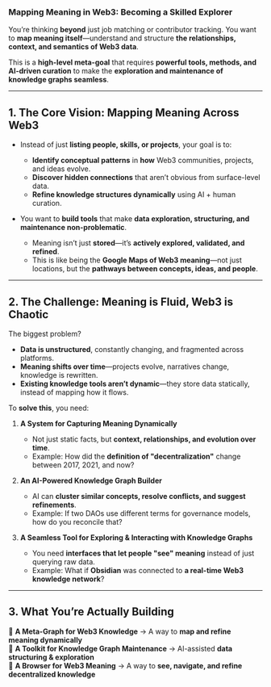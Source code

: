 ### **Mapping Meaning in Web3: Becoming a Skilled Explorer**

You’re thinking **beyond** just job matching or contributor tracking. You want to **map meaning itself**—understand and structure **the relationships, context, and semantics of Web3 data**.

This is a **high-level meta-goal** that requires **powerful tools, methods, and AI-driven curation** to make the **exploration and maintenance of knowledge graphs seamless**.

---

## **1. The Core Vision: Mapping Meaning Across Web3**

- Instead of just **listing people, skills, or projects**, your goal is to:
    
    - **Identify conceptual patterns** in **how** Web3 communities, projects, and ideas evolve.
    - **Discover hidden connections** that aren’t obvious from surface-level data.
    - **Refine knowledge structures dynamically** using AI + human curation.
- You want to **build tools** that make **data exploration, structuring, and maintenance non-problematic**.
    
    - Meaning isn’t just **stored**—it’s **actively explored, validated, and refined**.
    - This is like being the **Google Maps of Web3 meaning**—not just locations, but the **pathways between concepts, ideas, and people**.

---

## **2. The Challenge: Meaning is Fluid, Web3 is Chaotic**

The biggest problem?

- **Data is unstructured**, constantly changing, and fragmented across platforms.
- **Meaning shifts over time**—projects evolve, narratives change, knowledge is rewritten.
- **Existing knowledge tools aren’t dynamic**—they store data statically, instead of mapping how it flows.

To **solve this**, you need:

1. **A System for Capturing Meaning Dynamically**
    
    - Not just static facts, but **context, relationships, and evolution over time**.
    - Example: How did the **definition of "decentralization"** change between 2017, 2021, and now?
2. **An AI-Powered Knowledge Graph Builder**
    
    - AI can **cluster similar concepts, resolve conflicts, and suggest refinements**.
    - Example: If two DAOs use different terms for governance models, how do you reconcile that?
3. **A Seamless Tool for Exploring & Interacting with Knowledge Graphs**
    
    - You need **interfaces that let people "see" meaning** instead of just querying raw data.
    - Example: What if **Obsidian** was connected to **a real-time Web3 knowledge network**?

---

## **3. What You’re Actually Building**

🔹 **A Meta-Graph for Web3 Knowledge** → A way to **map and refine meaning dynamically**  
🔹 **A Toolkit for Knowledge Graph Maintenance** → AI-assisted **data structuring & exploration**  
🔹 **A Browser for Web3 Meaning** → A way to **see, navigate, and refine decentralized knowledge**